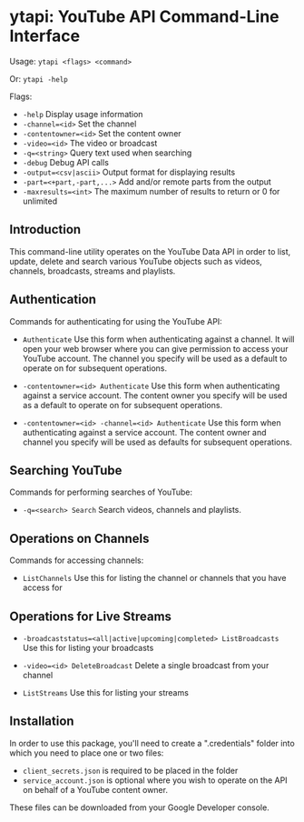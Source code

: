 
# ytapi: YouTube API Command-Line Interface

Usage: `ytapi <flags> <command>`

Or: `ytapi -help`

Flags:

  * `-help`               Display usage information
  * `-channel=<id>`       Set the channel
  * `-contentowner=<id>`  Set the content owner
  * `-video=<id>`         The video or broadcast
  * `-q=<string>`         Query text used when searching
  * `-debug`              Debug API calls
  * `-output=<csv|ascii>` Output format for displaying results 
  * `-part=<+part,-part,...>` Add and/or remote parts from the output
  * `-maxresults=<int>`   The maximum number of results to return or 0 for unlimited

## Introduction

This command-line utility operates on the YouTube Data API in order to list,
update, delete and search various YouTube objects such as videos, channels,
broadcasts, streams and playlists.


## Authentication

Commands for authenticating for using the YouTube API:

  * `Authenticate` Use this form when authenticating against a channel. It will open
    your web browser where you can give permission to access your YouTube
	account. The channel you specify will be used as a default to operate on
	for subsequent operations.

  * `-contentowner=<id> Authenticate` Use this form when authenticating against a
    service account. The content owner you specify will be used as a default to 
	operate on for subsequent operations.

  * `-contentowner=<id> -channel=<id> Authenticate` Use this form when 
    authenticating against a service account. The content owner and channel you 
	specify will be used as defaults for subsequent operations.

## Searching YouTube

Commands for performing searches of YouTube:

  * `-q=<search> Search` Search videos, channels and playlists.

## Operations on Channels

Commands for accessing channels:

  * `ListChannels` Use this for listing the channel or channels that you have
    access for

## Operations for Live Streams

 * `-broadcaststatus=<all|active|upcoming|completed> ListBroadcasts` Use this for listing your broadcasts
 
 * `-video=<id> DeleteBroadcast` Delete a single broadcast from your channel
 
 * `ListStreams` Use this for listing your streams


## Installation

In order to use this package, you'll need to create a ".credentials" folder
into which you need to place one or two files:

  * `client_secrets.json` is required to be placed in the folder
  * `service_account.json` is optional where you wish to operate on the API on 
    behalf of a YouTube content owner.
  
These files can be downloaded from your Google Developer console.

